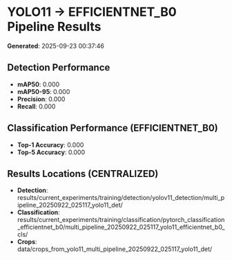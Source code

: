 # YOLO11 → EFFICIENTNET_B0 Pipeline Results

**Generated**: 2025-09-23 00:37:46

## Detection Performance
- **mAP50**: 0.000
- **mAP50-95**: 0.000
- **Precision**: 0.000
- **Recall**: 0.000

## Classification Performance (EFFICIENTNET_B0)
- **Top-1 Accuracy**: 0.000
- **Top-5 Accuracy**: 0.000

## Results Locations (CENTRALIZED)
- **Detection**: results/current_experiments/training/detection/yolov11_detection/multi_pipeline_20250922_025117_yolo11_det/
- **Classification**: results/current_experiments/training/classification/pytorch_classification_efficientnet_b0/multi_pipeline_20250922_025117_yolo11_efficientnet_b0_cls/
- **Crops**: data/crops_from_yolo11_multi_pipeline_20250922_025117_yolo11_det/
